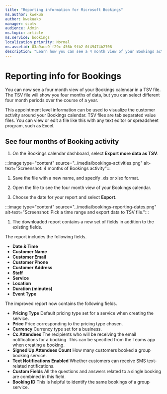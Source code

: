 ```yaml
---
title: "Reporting information for Microsoft Bookings"
ms.author: kwekua
author: kwekuako
manager: scotv
audience: Admin
ms.topic: article
ms.service: bookings
localization_priority: Normal
ms.assetid: 03a9acc9-f29c-456b-9fb2-0f49474b2708
description: "Learn how you can see a 4 month view of your Bookings activity"
---
```


# Reporting info for Bookings

You can now see a four month view of your Bookings calendar in a TSV file. The TSV file will show you four months of data, but you can select different four month periods over the course of a year.

This appointment level information can be used to visualize the customer activity around your Bookings calendar. TSV files are tab separated value files. You can view or edit a file like this with any text editor or spreadsheet program, such as Excel.

## See four months of Booking activity

1. On the Bookings calendar dashboard, select **Export more data as TSV**.

:::image type="content" source="../media/bookings-activities.png" alt-text="Screenshot: 4 months of Bookings activity":::

1. Save the file with a new name, and specify .xls or xlsx format.

1. Open the file to see the four month view of your Bookings calendar.

1. Choose the date for your report and select **Export**.

:::image type="content" source="../media/bookings-reporting-dates.png" alt-text="Screenshot: Pick a time range and export data to TSV file.":::

1. The downloaded report contains a new set of fields in addition to the existing fields.

The report includes the following fields.

 - **Date & Time**
- **Customer Name**
- **Customer Email**
- **Customer Phone**
- **Customer Address**
- **Staff**
- **Service**
- **Location**
- **Duration (minutes)**
- **Event Type**

The improved report now contains the following fields.

- **Pricing Type**   Default pricing type set for a service when creating the service.
- **Price**   Price corresponding to the pricing type chosen.
- **Currency**   Currency type set for a business.
- **Cc Attendees**   The recipients who will be receiving the email notifications for a booking. This can be specified from the Teams app when creating a booking.
- **Signed Up Attendees Count**   How many customers booked a group booking service.
- **Text Notifications Enabled**   Whether customers can receive SMS text-related notifications.
- **Custom Fields**   All the questions and answers related to a single booking are combined in this field.
- **Booking ID**   This is helpful to identify the same bookings of a group service.

